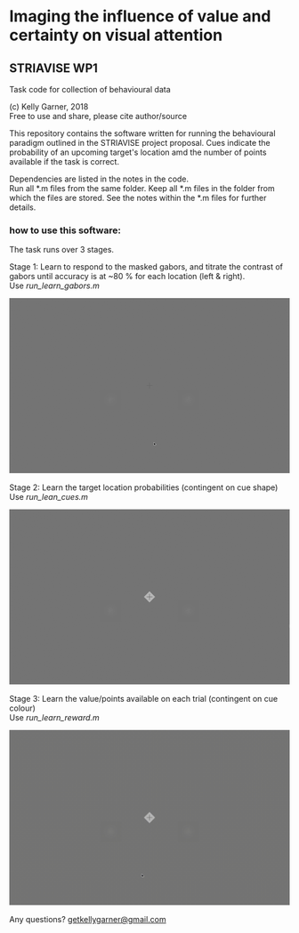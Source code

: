 # Imaging the influence of value and certainty on visual attention  
## STRIAVISE WP1

Task code for collection of behavioural data 

(c) Kelly Garner, 2018  
Free to use and share, please cite author/source  

This repository contains the software written for running the behavioural paradigm outlined in the STRIAVISE project proposal. Cues indicate the probability of an upcoming target's location amd the number of points available if the task is correct.   

Dependencies are listed in the notes in the code.  
Run all *.m files from the same folder. Keep all *.m files in the folder from which the files are stored. See the notes within the *.m files for further details.  

### how to use this software:  
The task runs over 3 stages.  

Stage 1: Learn to respond to the masked gabors, and titrate the contrast of gabors until accuracy is at ~80 % for each location (left & right).  
Use *run_learn_gabors.m*  

![](learn_gabors.gif)  

Stage 2: Learn the target location probabilities (contingent on cue shape)  
Use *run_lean_cues.m*  

![](learn_cues.gif) 

Stage 3: Learn the value/points available on each trial (contingent on cue colour)  
Use *run_learn_reward.m*  

![](learn_reward.gif)  

Any questions? getkellygarner@gmail.com  


